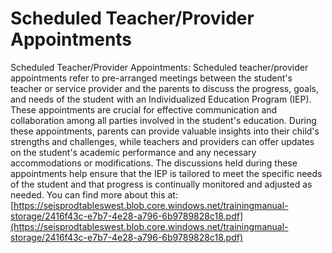 # Scheduled Teacher/Provider Appointments
Scheduled Teacher/Provider Appointments: Scheduled teacher/provider appointments refer to pre-arranged meetings between the student's teacher or service provider and the parents to discuss the progress, goals, and needs of the student with an Individualized Education Program (IEP). These appointments are crucial for effective communication and collaboration among all parties involved in the student's education. During these appointments, parents can provide valuable insights into their child's strengths and challenges, while teachers and providers can offer updates on the student's academic performance and any necessary accommodations or modifications. The discussions held during these appointments help ensure that the IEP is tailored to meet the specific needs of the student and that progress is continually monitored and adjusted as needed.
You can find more about this at: [https://seisprodtableswest.blob.core.windows.net/trainingmanual-storage/2416f43c-e7b7-4e28-a796-6b9789828c18.pdf](https://seisprodtableswest.blob.core.windows.net/trainingmanual-storage/2416f43c-e7b7-4e28-a796-6b9789828c18.pdf)